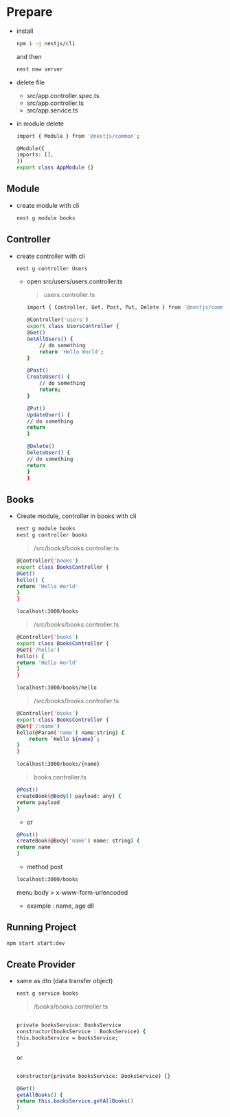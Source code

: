 # Prepare

- install

    ```bash
    npm i -g nestjs/cli
    ```

    and then

    ```bash
    nest new server
    ```

- delete file

    - src/app.controller.spec.ts
    - src/app.controller.ts
    - src/app.service.ts

- in module delete

    ```bash
    import { Module } from '@nestjs/common';

    @Module({
    imports: [],
    })
    export class AppModule {}
    ```

## Module

- create module with cli

    ```bash
    nest g module books
    ```

## Controller

- create controller with cli

    ```bash
    nest g controller Users
    ```

    - open src/users/users.controller.ts
        >users.controller.ts

        ```bash
        import { Controller, Get, Post, Put, Delete } from '@nestjs/common';

        @Controller('users')
        export class UsersController {
        @Get()
        GetAllUsers() {
            // do something
            return 'Hello World';
        }

        @Post()
        CreateUser() {
            // do something
            return;
        }

        @Put()
        UpdateUser() {
        // do something
        return
        }

        @Delete()
        DeleteUser() {
        // do something
        return
        }
        }
        ```

## Books

- Create module, controller in books with cli
    ```bash
    nest g module books
    nest g controller books
    ```

    >/src/books/books.controller.ts
    ```bash
    @Controller('books')
    export class BooksController {
    @Get()
    hello() {
    return 'Hello World'
    }
    }
    ```

    ```bash
    localhost:3000/books
    ```

    >/src/books/books.controller.ts
    ```bash
    @Controller('books')
    export class BooksController {
    @Get('/hello')
    hello() {
    return 'Hello World'
    }
    }
    ```

    ```bash
    localhost:3000/books/hello
    ```

    >/src/books/books.controller.ts
    ```bash
    @Controller('books')
    export class BooksController {
    @Get('/:name')
    hello(@Param('name') name:string) {
        return `Hello ${name}`;
    }
    }
    ```

    ```bash
    localhost:3000/books/{name}
    ```

    >books.controller.ts
    ```bash
    @Post()
    createBook(@Body() payload: any) {
    return payload
    }
    ```

    - or

    ```bash
    @Post()
    createBook(@Body('name') name: string) {
    return name
    }
    ```

    - method post
    ```bash
    localhost:3000/books
    ```
    menu body > x-www-form-urlencoded
    - example : name, age dll


## Running Project

```bash
npm start start:dev
```

## Create Provider

- same as dto (data transfer object)

    ```bash
    nest g service books
    ```

    >/books/books.controller.ts
    ```bash

    private booksService: BooksService
    constructor(booksService : BooksService) {
    this.booksService = booksService;
    }
    ```
    or

    ```bash

    constructor(private booksService: BooksService) {}
    ```

    ```bash
    @Get()
    getAllBooks() {
    return this.booksService.getAllBooks()
    }
    ```